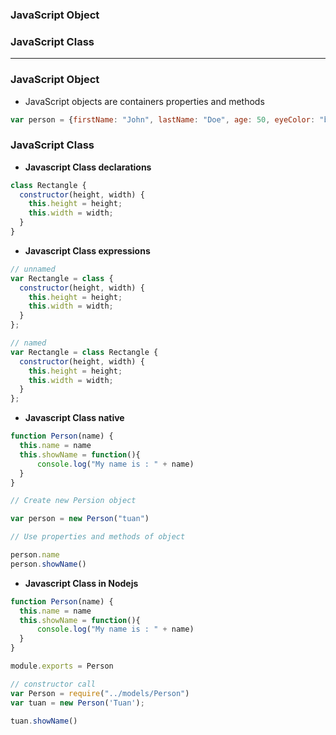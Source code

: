 ### JavaScript Object
### JavaScript Class

-----------------------------------------------------

### JavaScript Object
* JavaScript objects are containers properties and methods

```js
var person = {firstName: "John", lastName: "Doe", age: 50, eyeColor: "blue"}
```

### JavaScript Class

* **Javascript Class declarations**

```js
class Rectangle {
  constructor(height, width) {
    this.height = height;
    this.width = width;
  }
}
```
* **Javascript Class expressions**

```js
// unnamed
var Rectangle = class {
  constructor(height, width) {
    this.height = height;
    this.width = width;
  }
};

// named
var Rectangle = class Rectangle {
  constructor(height, width) {
    this.height = height;
    this.width = width;
  }
};
```


* **Javascript Class native**
```js
function Person(name) {
  this.name = name
  this.showName = function(){
      console.log("My name is : " + name)
  }
}

// Create new Persion object

var person = new Person("tuan")

// Use properties and methods of object

person.name
person.showName()
```

* **Javascript Class in Nodejs**

```js
function Person(name) {
  this.name = name
  this.showName = function(){
      console.log("My name is : " + name)
  }
}

module.exports = Person
```

```js
// constructor call
var Person = require("../models/Person")
var tuan = new Person('Tuan');

tuan.showName()
```









